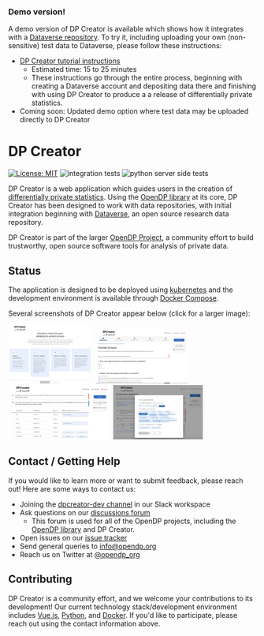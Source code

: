 ### Demo version!

A demo version of DP Creator is available which shows how it integrates with a [Dataverse repository](https://dataverse.org/). To try it, including uploading your own (non-sensitive) test data to Dataverse, please follow these instructions:
  - [DP Creator tutorial instructions](https://docs.google.com/document/d/e/2PACX-1vRlZ2IgigIhl4oz_uOakQPxovzlrmFkbD-x_9RUO31dC0eRq2wCt_vN2Go0_9LTRd67srjgy04CfPVk/pub)
    - Estimated time: 15 to 25 minutes
    - These instructions go through the entire process, beginning with creating a Dataverse account and depositing data there and finishing with using DP Creator to produce a a release of differentially private statistics.
  - Coming soon: Updated demo option where test data may be uploaded directly to DP Creator

# DP Creator

[![License: MIT](https://img.shields.io/badge/License-MIT-yellow.svg)](https://opensource.org/licenses/MIT)
![integration tests](https://github.com/opendp/dpcreator/actions/workflows/cypress.yml/badge.svg)
![python server side tests](https://github.com/opendp/dpcreator/actions/workflows/python-app.yml/badge.svg)

DP Creator is a web application which guides users in the creation of [differentially private statistics](https://opendp.org/about#whatisdifferentialprivacy). Using the [OpenDP library](https://github.com/opendp/opendp) at its core, DP Creator has been designed to work with data repositories, with initial integration beginning with [Dataverse](https://dataverse.org/), an open source research data repository. 

DP Creator is part of the larger [OpenDP Project](https://opendp.org), a community effort to build trustworthy, open source software tools for analysis of private data. 


## Status

The application is designed to be deployed using [kubernetes](https://kubernetes.io/) and the development environment is available through [Docker Compose](https://docs.docker.com/compose/).

Several screenshots of DP Creator appear below (click for a larger image):

[<img src="doc_images/dpcreator_home.png" alt="DP Creator home" height="120">](doc_images/dpcreator_home.png)&nbsp;
[<img src="doc_images/dpcreator_02_questions.png" alt="DP Creator home" height="110">](doc_images/dpcreator_02_questions.png)&nbsp;
[<img src="doc_images/dpcreator_03_set.png" alt="DP Creator home" height="110">](doc_images/dpcreator_03_set.png)&nbsp;
[<img src="doc_images/dpcreator_04.create.png" alt="DP Creator home" height="110">](doc_images/dpcreator_04.create.png)


## Contact / Getting Help

If you would like to learn more or want to submit feedback, please reach out! Here are some ways to contact us:

* Joining the [dpcreator-dev channel](https://join.slack.com/t/opendp/shared_invite/zt-zw7o1k2s-dHg8NQE8WTfAGFnN_cwomA) in our Slack workspace
* Ask questions on our [discussions forum](https://github.com/opendp/opendp/discussions)
  * This forum is used for all of the OpenDP projects, including the [OpenDP library](https://github.com/opendp/opendp) and DP Creator. 
* Open issues on our [issue tracker](https://github.com/opendp/dpcreator/issues)
* Send general queries to [info@opendp.org](mailto:info@opendp.org?subject=DP%20Creator)
* Reach us on Twitter at [@opendp_org](https://twitter.com/opendp_org)

## Contributing

DP Creator is a community effort, and we welcome your contributions to its development! Our current technology stack/development environment includes [Vue.js](https://vuejs.org/), [Python](https://www.python.org/), and [Docker](https://www.docker.com/). If you'd like to participate, please reach out using the contact information above.
